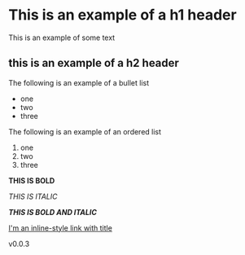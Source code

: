 #  This is an example of a h1 header
This is an example of some text
## this is an example of a h2 header
The following is an example of a bullet list
* one
* two
* three

The following is an example of an ordered list
1) one
2) two
3) three

__THIS IS BOLD__

_THIS IS ITALIC_

___THIS IS BOLD AND ITALIC___


[I'm an inline-style link with title](https://www.google.com "Google's Homepage")

v0.0.3
